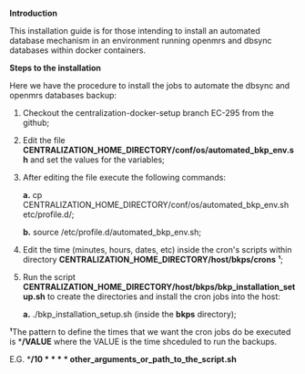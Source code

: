 
**Introduction**

This installation guide is for those intending to install an automated database mechanism in an environment running openmrs and dbsync databases within docker containers.

**Steps to the installation**

Here we have the procedure to install the jobs to automate the dbsync and openmrs databases backup:

1. Checkout the centralization-docker-setup branch EC-295 from the github;
2. Edit the file **CENTRALIZATION_HOME_DIRECTORY/conf/os/automated_bkp_env.sh** and set the values for the variables;
3. After editing the file execute the following commands:
    
    **a.** cp CENTRALIZATION_HOME_DIRECTORY/conf/os/automated_bkp_env.sh etc/profile.d/;
    
    **b.** source /etc/profile.d/automated_bkp_env.sh;
4. Edit the time (minutes, hours, dates, etc) inside the cron's scripts within directory **CENTRALIZATION_HOME_DIRECTORY/host/bkps/crons** **¹**;
5. Run the script **CENTRALIZATION_HOME_DIRECTORY/host/bkps/bkp_installation_setup.sh** to create the directories and install the cron jobs into the host:
   
   **a.** ./bkp_installation_setup.sh (inside the **bkps** directory);

**¹**The pattern to define the times that we want the cron jobs do be executed is ***/VALUE** where the VALUE is the time shceduled to run the backups.

E.G. ***/10 * * * * other_arguments_or_path_to_the_script.sh**
